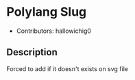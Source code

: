 # Polylang Slug
- Contributors: hallowichig0

## Description
 Forced to add <?xml version="1.0" encoding="UTF-8"?> if it doesn't exists on svg file